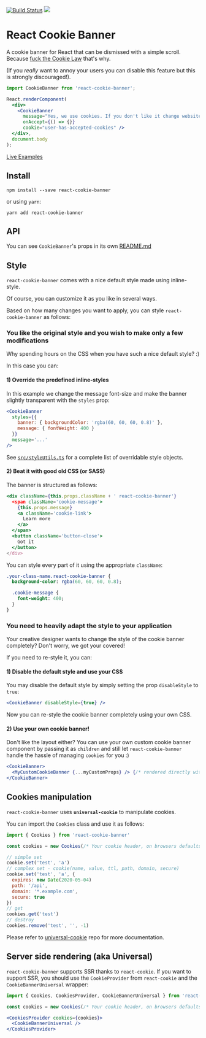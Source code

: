 [![Build Status](https://drone.our.buildo.io/api/badges/buildo/react-cookie-banner/status.svg)](https://drone.our.buildo.io/buildo/react-cookie-banner) ![](https://img.shields.io/npm/v/react-cookie-banner.svg)

# React Cookie Banner

A cookie banner for React that can be dismissed with a simple scroll. Because [fuck the Cookie Law](http://nocookielaw.com/) that's why.

(If you *really* want to annoy your users you can disable this feature but this is strongly discouraged!).

```jsx
import CookieBanner from 'react-cookie-banner';

React.renderComponent(
  <div>
    <CookieBanner
      message="Yes, we use cookies. If you don't like it change website, we won't miss you!"
      onAccept={() => {}}
      cookie="user-has-accepted-cookies" />
  </div>,
  document.body
);
```

[Live Examples](http://react-components.buildo.io/#cookiebanner)

## Install
```
npm install --save react-cookie-banner
```

or using `yarn`:

```
yarn add react-cookie-banner
```

## API
You can see `CookieBanner`'s props in its own [README.md](https://github.com/buildo/react-cookie-banner/blob/master/src/README.md)

## Style
`react-cookie-banner` comes with a nice default style made using inline-style.

Of course, you can customize it as you like in several ways.

Based on how many changes you want to apply, you can style `react-cookie-banner` as follows:

### You like the original style and you wish to make only a few modifications
Why spending hours on the CSS when you have such a nice default style? :)

In this case you can:

#### 1) Override the predefined inline-styles
In this example we change the message font-size and make the banner slightly transparent with the `styles` prop:

```jsx
<CookieBanner
  styles={{
    banner: { backgroundColor: 'rgba(60, 60, 60, 0.8)' },
    message: { fontWeight: 400 }
  }}
  message='...'
/>
```

See [`src/styleUtils.ts`](https://github.com/buildo/react-cookie-banner/blob/master/src/styleUtils.ts) for a complete list of overridable style objects.

#### 2) Beat it with good old CSS (or SASS)

The banner is structured as follows:

```jsx
<div className={this.props.className + ' react-cookie-banner'}
  <span className='cookie-message'>
    {this.props.message}
    <a className='cookie-link'>
      Learn more
    </a>
  </span>
  <button className='button-close'>
    Got it
  </button>
</div>
```

You can style every part of it using the appropriate `className`:

```sass
.your-class-name.react-cookie-banner {
  background-color: rgba(60, 60, 60, 0.8);

  .cookie-message {
    font-weight: 400;
  }
}
```

### You need to heavily adapt the style to your application
Your creative designer wants to change the style of the cookie banner completely?
Don't worry, we got your covered!

If you need to re-style it, you can:

#### 1) Disable the default style and use your CSS

You may disable the default style by simply setting the prop `disableStyle` to `true`:

```jsx
<CookieBanner disableStyle={true} />
```

Now you can re-style the cookie banner completely using your own CSS.

#### 2) Use your own cookie banner!
Don't like the layout either?
You can use your own custom cookie banner component by passing it as `children` and still let `react-cookie-banner` handle the hassle of managing `cookies` for you :)

```jsx
<CookieBanner>
  <MyCustomCookieBanner {...myCustomProps} /> {/* rendered directly without any <div> wrapper */}
</CookieBanner>
```

## Cookies manipulation
`react-cookie-banner` uses **`universal-cookie`** to manipulate cookies.

You can import the `Cookies` class and use it as follows:

```js
import { Cookies } from 'react-cookie-banner'

const cookies = new Cookies(/* Your cookie header, on browsers defaults to document.cookie */)

// simple set
cookie.set('test', 'a')
// complex set - cookie(name, value, ttl, path, domain, secure)
cookie.set('test', 'a', {
  expires: new Date(2020-05-04)
  path: '/api',
  domain: '*.example.com',
  secure: true
})
// get
cookies.get('test')
// destroy
cookies.remove('test', '', -1)
```

Please refer to [universal-cookie](https://github.com/reactivestack/cookies/tree/master/packages/universal-cookie#api---cookies-class) repo for more documentation.

## Server side rendering (aka Universal)
`react-cookie-banner` supports SSR thanks to `react-cookie`.
If you want to support SSR, you should use the `CookieProvider` from `react-cookie` and the `CookieBannerUniversal` wrapper:

```jsx
import { Cookies, CookiesProvider, CookieBannerUniversal } from 'react-cookie-banner'

const cookies = new Cookies(/* Your cookie header, on browsers defaults to document.cookie */)

<CookiesProvider cookies={cookies}>
  <CookieBannerUniversal />
</CookiesProvider>
```

